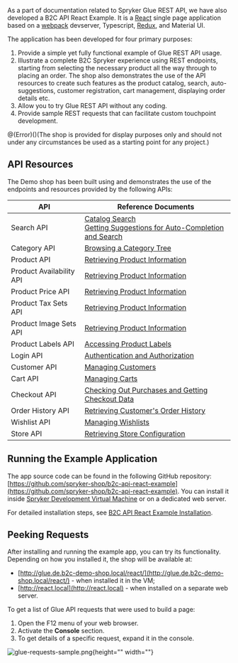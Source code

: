 As a part of documentation related to Spryker Glue REST API, we have also developed a B2C API React Example. It is a [React](https://reactjs.org/) single page application based on a [webpack](https://webpack.js.org/) devserver, Typescript, [Redux](https://redux.js.org/), and Material UI.

The application has been developed for four primary purposes:

1. Provide a simple yet fully functional example of Glue REST API usage.
2. Illustrate a complete B2C Spryker experience using REST endpoints, starting from selecting the necessary product all the way through to placing an order. The shop also demonstrates the use of the API resources to create such features as the product catalog, search, auto-suggestions, customer registration, cart management, displaying order details etc.
3. Allow you to try Glue REST API without any coding.
4. Provide sample REST requests that can facilitate custom touchpoint development.

@(Error)()(The shop is provided for display purposes only and should not under any circumstances be used as a starting point for any project.)

## API Resources
The Demo shop has been built using and demonstrates the use of the endpoints and resources provided by the following APIs:


| API | Reference Documents |
| --- | --- |
| Search API | [Catalog Search](https://documentation.spryker.com/v5/docs/catalog-search)<br>[Getting Suggestions for Auto-Completion and Search](https://documentation.spryker.com/v5/docs/retrieving-suggestions-for-auto-completion-and-search) |
| Category API | [Browsing a Category Tree](https://documentation.spryker.com/v5/docs/retrieving-category-trees) |
| Product API | [Retrieving Product Information](https://documentation.spryker.com/v5/docs/retrieving-product-information) |
| Product Availability API | [Retrieving Product Information](https://documentation.spryker.com/v5/docs/retrieving-product-information) |
| Product Price API | [Retrieving Product Information](https://documentation.spryker.com/v5/docs/retrieving-product-information) |
| Product Tax Sets API | [Retrieving Product Information](https://documentation.spryker.com/v5/docs/retrieving-product-information) |
| Product Image Sets API | [Retrieving Product Information](https://documentation.spryker.com/v5/docs/retrieving-product-information) |
| Product Labels API | [Accessing Product Labels](https://documentation.spryker.com/v5/docs/retrieving-product-labels) |
| Login API | [Authentication and Authorization](https://documentation.spryker.com/docs/authentication-and-authorization) |
| Customer API | [Managing Customers](https://documentation.spryker.com/v5/docs/managing-customers-api) |
| Cart API | [Managing Carts](https://documentation.spryker.com/v5/docs/managing-carts) |
| Checkout API | [Checking Out Purchases and Getting Checkout Data](https://documentation.spryker.com/v5/docs/checking-out-purchases-and-getting-checkout-data-201907) |
| Order History API | [Retrieving Customer's Order History](https://documentation.spryker.com/v5/docs/retrieving-customers-order-history) |
| Wishlist API | [Managing Wishlists](https://documentation.spryker.com/v5/docs/managing-wishlists) |
| Store API | [Retrieving Store Configuration](https://documentation.spryker.com/v5/docs/retrieving-store-configuration) |

## Running the Example Application
The app source code can be found in the following GitHub repository: [https://github.com/spryker-shop/b2c-api-react-example](https://github.com/spryker-shop/b2c-api-react-example). You can install it inside [Spryker Development Virtual Machine](https://documentation.spryker.com/v5/docs/devvm) or on a dedicated web server.

For detailed installation steps, see [B2C API React Example Installation](https://documentation.spryker.com/v5/docs/b2c-api-react-example-installation).

## Peeking Requests
After installing and running the example app, you can try its functionality. Depending on how you installed it, the shop will be available at:

* [http://glue.de.b2c-demo-shop.local/react/](http://glue.de.b2c-demo-shop.local/react/) - when installed it in the VM;
* [http://react.local](http://react.local) - when installed on a separate web server.

To get a list of Glue API requests that were used to build a page:

1. Open the F12 menu of your web browser.
2. Activate the **Console** section.
3. To get details of a specific request, expand it in the console.

![glue-requests-sample.png](https://spryker.s3.eu-central-1.amazonaws.com/docs/Glue+API/B2C+API+React+Example/glue-requests-sample.png){height="" width=""}